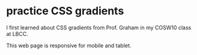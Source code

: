 # practice CSS gradients

I first learned about CSS gradients from Prof. Graham in my COSW10 class at LBCC.

This web page is responsive for mobile and tablet.
